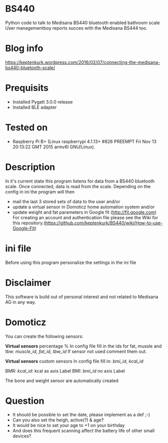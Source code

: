 # BS440
Python code to talk to Medisana BS440 bluetooth enabled bathroom scale
User managementboy reports succes with the Medisana BS444 too.

# Blog info
https://keptenkurk.wordpress.com/2016/02/07/connecting-the-medisana-bs440-bluetooth-scale/

# Prequisits
* Installed Pygatt 3.0.0 release
* Installed BLE adapter

# Tested on
* Raspberry Pi B+ (Linux raspberrypi 4.1.13+ #826 
  PREEMPT Fri Nov 13 20:13:22 GMT 2015 armv6l GNU/Linux).

# Description
In it's current state this program listens for data from a BS440 
bluetooth scale. Once connected, data is read from the scale. Depending
on the config in ini the program will then
* mail the last 3 stored sets of data to the user and/or
* update a virtual sensor in Domoticz home automation system and/or
* update weight and fat parameters in Google fit (http://fit.google.com)
  For creating an account and authentication file please see the Wiki for this
  repository.(https://github.com/keptenkurk/BS440/wiki/How-to-use-Google-Fit)

# ini file
Before using this program personalize the settings in the ini file

# Disclaimer
This software is build out of personal interest and not related to 
Medisana AG in any way.

# Domoticz 
You can create the following sensors:

__Virtual sensors__ percentage %
In config file fill in the ids for fat, mussle and tbw: _muscle_id,_ _fat_id_, _tbw_id_
If sensor not used comment them out.

__Virtual sensors__ custom sensors
In config file fill in: _bmi_id_, _kcal_id_

BMR: _kcal_id_: kcal as axis Label
BMI: _bmi_id_ no axis Label

The bone and weight sensor are automatically created

# Question

 * It should be possible to set the date, please implement as a def ;-)
 * Can you also set the heigh, active(?) & age?
 * It would be nice to set your age to +1 on your birthday
 * And does this frequent scanning affect the battery life of other small devices?

